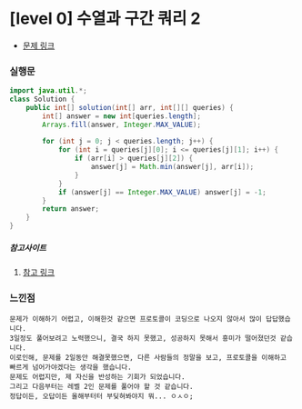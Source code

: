 # [level 0] 수열과 구간 쿼리 2

* [문제 링크](https://school.programmers.co.kr/learn/courses/30/lessons/181923)


### 실행문
```java
import java.util.*;
class Solution {
    public int[] solution(int[] arr, int[][] queries) {
        int[] answer = new int[queries.length];
        Arrays.fill(answer, Integer.MAX_VALUE);
        
        for (int j = 0; j < queries.length; j++) {
            for (int i = queries[j][0]; i <= queries[j][1]; i++) {
                if (arr[i] > queries[j][2]) {
                    answer[j] = Math.min(answer[j], arr[i]);
                }
            }
            if (answer[j] == Integer.MAX_VALUE) answer[j] = -1;
        }
        return answer;
    }
}
```


##### 참고사이트
1. [참고 링크](https://velog.io/@zhyun/%ED%94%84%EB%A1%9C%EA%B7%B8%EB%9E%98%EB%A8%B8%EC%8A%A4-%EC%88%98%EC%97%B4%EA%B3%BC-%EA%B5%AC%EA%B0%84-%EC%BF%BC%EB%A6%AC-2) 


### 느낀점
```
문제가 이해하기 어렵고, 이해한것 같으면 프로토콜이 코딩으로 나오지 않아서 많이 답답했습니다.
3일정도 풀어보려고 노력했으니, 결국 하지 못했고, 성공하지 못해서 흥미가 떨어졌던것 같습니다.
이로인해, 문제를 2일동안 해결못했으면, 다른 사람들의 정말을 보고, 프로토콜을 이해하고 빠르게 넘어가야겠다는 생각을 했습니다.
문제도 어렵지만, 제 자신을 반성하는 기회가 되었습니다.
그리고 다음부터는 레벨 2인 문제를 풀어야 할 것 같습니다.
정답이든, 오답이든 올해부터터 부딪혀봐야지 뭐... ㅇㅅㅇ;
``` 